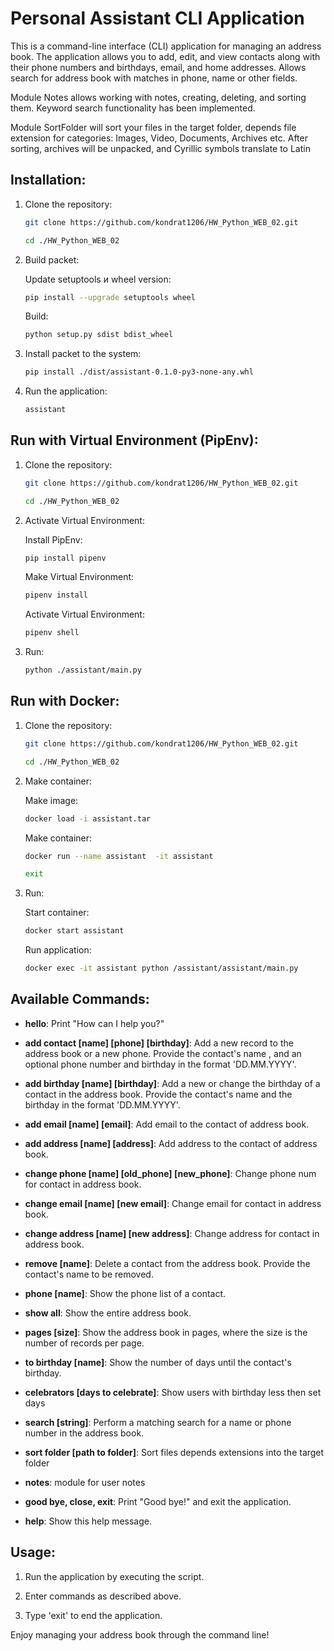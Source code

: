 # Personal Assistant CLI Application

This is a command-line interface (CLI) application for managing an address book. The application allows you to add, edit, and view contacts along with their phone numbers and birthdays, email, and home addresses. Allows search for address book with matches in phone, name or other fields.

Module Notes allows working with notes, creating, deleting, and sorting them. Keyword search functionality has been implemented.

Module SortFolder will sort your files in the target folder, depends file extension for categories: Images, Video, Documents, Archives etc. After sorting, archives will be unpacked, and Cyrillic symbols translate to Latin

## Installation:

1. Clone the repository:

   ```bash
   git clone https://github.com/kondrat1206/HW_Python_WEB_02.git
   ```

   ```bash
   cd ./HW_Python_WEB_02
   ```

2. Build packet:

   Update setuptools и wheel version:

   ```bash
   pip install --upgrade setuptools wheel
   ```

   Build:

   ```bash
   python setup.py sdist bdist_wheel
   ```

3. Install packet to the system:

   ```bash
   pip install ./dist/assistant-0.1.0-py3-none-any.whl
   ```

4. Run the application:

   ```bash
   assistant
   ```

## Run with Virtual Environment (PipEnv):

1. Clone the repository:

   ```bash
   git clone https://github.com/kondrat1206/HW_Python_WEB_02.git
   ```

   ```bash
   cd ./HW_Python_WEB_02
   ```

2. Activate Virtual Environment:

   Install PipEnv:

   ```bash
   pip install pipenv
   ```

   Make Virtual Environment:

   ```bash
   pipenv install
   ```

   Activate Virtual Environment:

   ```bash
   pipenv shell
   ```

3. Run:

   ```bash
   python ./assistant/main.py
   ```

## Run with Docker:

1. Clone the repository:

   ```bash
   git clone https://github.com/kondrat1206/HW_Python_WEB_02.git
   ```

   ```bash
   cd ./HW_Python_WEB_02
   ```

2. Make container:

   Make image:

   ```bash
   docker load -i assistant.tar
   ```

   Make container:

   ```bash
   docker run --name assistant  -it assistant
   ```

   ```bash
   exit
   ```

3. Run:

   Start container:

   ```bash
   docker start assistant
   ```

   Run application:

   ```bash
   docker exec -it assistant python /assistant/assistant/main.py
   ```

## Available Commands:

- **hello**: Print "How can I help you?"

- **add contact [name] [phone] [birthday]**: Add a new record to the address book or a new phone. Provide the contact's name , and an optional phone number and birthday in the format 'DD.MM.YYYY'.

- **add birthday [name] [birthday]**: Add a new or change the birthday of a contact in the address book. Provide the contact's name and the birthday in the format 'DD.MM.YYYY'.

- **add email [name] [email]**: Add email to the contact of address book.

- **add address [name] [address]**: Add address to the contact of address book.

- **change phone [name] [old_phone] [new_phone]**: Change phone num for contact in address book.

- **change email [name] [new email]**: Change email for contact in address book.

- **change address [name] [new address]**: Change address for contact in address book.

- **remove [name]**: Delete a contact from the address book. Provide the contact's name to be removed.

- **phone [name]**: Show the phone list of a contact.

- **show all**: Show the entire address book.

- **pages [size]**: Show the address book in pages, where the size is the number of records per page.

- **to birthday [name]**: Show the number of days until the contact's birthday.

- **celebrators [days to celebrate]**: Show users with birthday less then set days

- **search [string]**: Perform a matching search for a name or phone number in the address book.

- **sort folder [path to folder]**: Sort files depends extensions into the target folder

- **notes**: module for user notes

- **good bye, close, exit**: Print "Good bye!" and exit the application.

- **help**: Show this help message.

## Usage:

1. Run the application by executing the script.

2. Enter commands as described above.

3. Type 'exit' to end the application.

Enjoy managing your address book through the command line!
